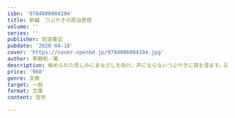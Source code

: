 ```yaml
---
isbn: '9784006004194'
title: 新編　つぶやきの政治思想
volume: ''
series: ''
publisher: 岩波書店
pubdate: '2020-04-18'
cover: 'https://cover.openbd.jp/9784006004194.jpg'
author: 李静和／著
description: 秘められた悲しみにまなざしを向け、声にならないつぶやきに耳を澄ます。記憶と忘却、証言と沈黙をめぐるエッセイ。
price: '960'
genre: 文庫
target: 一般
format: 文庫
content: 哲学

---
```

